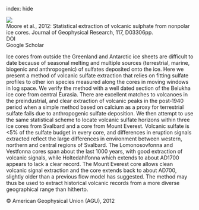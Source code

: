 index: hide

<div class="Citation">
    <div class="Citation-thumb CitationThumb-linked"  data-href="https://doi.org/10.1029/2011jd016592">
      <img src="https://static.claimspace.cloud/climate-study-static/refs/thumbs/5/Moore_et_al_2012-thumb.png" />
    </div>

  <div class="Citation-body">
    <div class="Citation-text">Moore et al., 2012: Statistical extraction of volcanic sulphate from nonpolar ice cores. <span class="Article-journal">Journal of Geophysical Research, </span><span class="Article-volume">117, </span>D03306pp.</div>
    <div class="Citation-links">
      <div class="CitationLink" data-href="https://doi.org/10.1029/2011jd016592">
        <div class="CitationLink-icon CitationLink-Doi"></div>
        <div class="CitationLink-text">DOI</div>
      </div>
      <div class="CitationLink" data-href="https://scholar.google.com/scholar?q=10.1029/2011jd016592">
        <div class="CitationLink-icon CitationLink-Scholar"></div>
        <div class="CitationLink-text">Google Scholar</div>
      </div>
    </div>
  </div>
</div>

Ice cores from outside the Greenland and Antarctic ice sheets are difficult to date because of seasonal melting and multiple sources (terrestrial, marine, biogenic and anthropogenic) of sulfates deposited onto the ice. Here we present a method of volcanic sulfate extraction that relies on fitting sulfate profiles to other ion species measured along the cores in moving windows in log space. We verify the method with a well dated section of the Belukha ice core from central Eurasia. There are excellent matches to volcanoes in the preindustrial, and clear extraction of volcanic peaks in the post‐1940 period when a simple method based on calcium as a proxy for terrestrial sulfate fails due to anthropogenic sulfate deposition. We then attempt to use the same statistical scheme to locate volcanic sulfate horizons within three ice cores from Svalbard and a core from Mount Everest. Volcanic sulfate is <5% of the sulfate budget in every core, and differences in eruption signals extracted reflect the large differences in environment between western, northern and central regions of Svalbard. The Lomonosovfonna and Vestfonna cores span about the last 1000 years, with good extraction of volcanic signals, while Holtedahlfonna which extends to about AD1700 appears to lack a clear record. The Mount Everest core allows clean volcanic signal extraction and the core extends back to about AD700, slightly older than a previous flow model has suggested. The method may thus be used to extract historical volcanic records from a more diverse geographical range than hitherto.

<div class="Citation-copy">
&copy; American Geophysical Union (AGU), 2012
</div>
